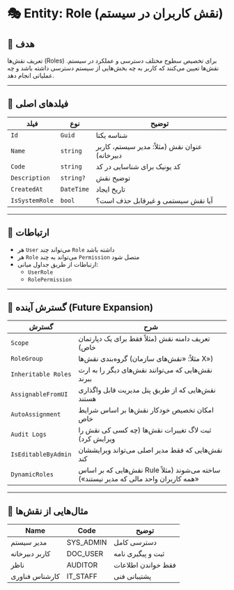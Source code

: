 # 🎭 Entity: Role (نقش کاربران در سیستم)

## 🎯 هدف
تعریف نقش‌ها (Roles) برای تخصیص سطوح مختلف دسترسی و عملکرد در سیستم. نقش‌ها تعیین می‌کنند که کاربر به چه بخش‌هایی از سیستم دسترسی داشته باشد و چه عملیاتی انجام دهد.

---

## 🧱 فیلدهای اصلی

| فیلد | نوع | توضیح |
|------|------|--------|
| `Id` | `Guid` | شناسه یکتا |
| `Name` | `string` | عنوان نقش (مثلاً: مدیر سیستم، کاربر دبیرخانه) |
| `Code` | `string` | کد یونیک برای شناسایی در کد |
| `Description` | `string?` | توضیح نقش |
| `CreatedAt` | `DateTime` | تاریخ ایجاد |
| `IsSystemRole` | `bool` | آیا نقش سیستمی و غیرقابل حذف است؟ |

---

## 🔄 ارتباطات

- هر `User` می‌تواند چند `Role` داشته باشد
- هر `Role` می‌تواند به چند `Permission` متصل شود
- ارتباطات از طریق جداول میانی:
  - `UserRole`
  - `RolePermission`

---

## 🧠 گسترش آینده (Future Expansion)

| گسترش | شرح |
|--------|------|
| `Scope` | تعریف دامنه نقش (مثلاً فقط برای یک دپارتمان خاص) |
| `RoleGroup` | گروه‌بندی نقش‌ها (مثلاً: «نقش‌های سازمان X») |
| `Inheritable Roles` | نقش‌هایی که می‌توانند نقش‌های دیگر را به ارث ببرند |
| `AssignableFromUI` | نقش‌هایی که از طریق پنل مدیریت قابل واگذاری هستند |
| `AutoAssignment` | امکان تخصیص خودکار نقش‌ها بر اساس شرایط خاص |
| `Audit Logs` | ثبت لاگ تغییرات نقش‌ها (چه کسی کی نقش را ویرایش کرد) |
| `IsEditableByAdmin` | نقش‌هایی که فقط مدیر اصلی می‌تواند ویرایششان کند |
| `DynamicRoles` | نقش‌هایی که بر اساس Rule ساخته می‌شوند (مثلاً «همه کاربران واحد مالی که مدیر نیستند») |

---

## 🧩 مثال‌هایی از نقش‌ها

| Name | Code | توضیح |
|------|------|-------|
| مدیر سیستم | SYS_ADMIN | دسترسی کامل |
| کاربر دبیرخانه | DOC_USER | ثبت و پیگیری نامه |
| ناظر | AUDITOR | فقط خواندن اطلاعات |
| کارشناس فناوری | IT_STAFF | پشتیبانی فنی |

